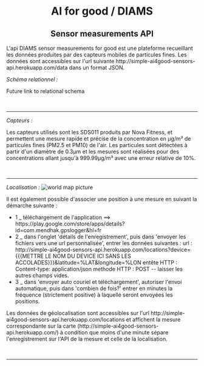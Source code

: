 <h1 align="center">AI for good / DIAMS</h1>
<h2 align="center">Sensor measurements API</h2>

<p>L'api DIAMS sensor measurements for good est une plateforme recueillant les données produites par des capteurs mobiles de particules fines.
Les données sont accessibles sur l'url suivante http://simple-ai4good-sensors-api.herokuapp.com/data dans un format JSON.</p>

<em>Schéma relationnel :</em>
<p>Future link to relational schema</p>
<br />
<hr />
<em>Capteurs :</em>
<p>Les capteurs utilisés sont les SDS011 produits par Nova Fitness, et permettent une mesure rapide et précise de la concentration en μg/m³ de particules fines (PM2.5 et PM10) de l'air.
Les particules sont détectées à partir d'un diamètre de 0.3μm et les mesures sont réalisées pour des concentrations allant jusqu'à 999.99μg/m³ avec une erreur relative de 10%.</p>
<br />
<hr />
<em>Localisation :</em>
<img src='https://zupimages.net/up/19/29/8be3.jpg' alt='world map picture' />
<p>Il est également possible d'associer une position à une mesure en suivant la démarche suivante :
  <ul><li>1 _ téléchargement de l'application ==> https://play.google.com/store/apps/details?id=com.mendhak.gpslogger&hl=fr</li>
  <li>2 _ dans l'onglet 'détails de l'enregistrement', puis dans 'envoyer les fichiers vers une url personnalisée', entrer les données suivantes :
    url : http://simple-ai4good-sensors-api.herokuapp.com/locations?device={{{METTRE LE NOM DU DEVICE ICI SANS LES ACCOLADES}}}&latitude=%LAT&longitude=%LON
    entête HTTP : Content-type: application/json
    methode HTTP : POST
    -- laisser les autres champs vides.</li>
  <li>3 _ dans 'envoyer auto couriel et téléchargement',
autoriser l'envoi automatique, puis dans 'combien de fois?' entrer en minutes la fréquence (strictement positive) à laquelle seront envoyées les positions.</li></ul>
Les données de géolocalisation sont accessibles sur l'url http://simple-ai4good-sensors-api.herokuapp.com/locations et affichent la mesure correspondante sur la carte (http://simple-ai4good-sensors-api.herokuapp.com/) à condition que moins d'une minute sépare l'enregistrement sur l'API de la mesure et celle de la localisation.</p>
<br />
<hr />

